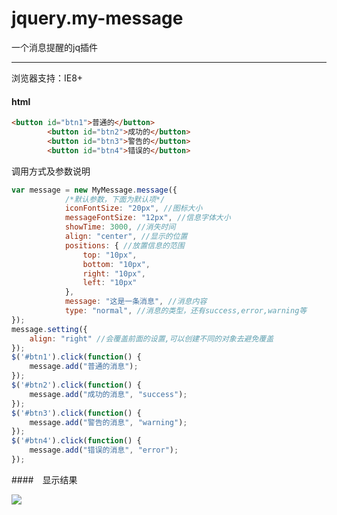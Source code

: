 # jquery.my-message
一个消息提醒的jq插件

---

浏览器支持：IE8+



#### html

```html
<button id="btn1">普通的</button>
		<button id="btn2">成功的</button>
		<button id="btn3">警告的</button>
		<button id="btn4">错误的</button>
```

调用方式及参数说明

```javascript
var message = new MyMessage.message({
			/*默认参数，下面为默认项*/
			iconFontSize: "20px", //图标大小
			messageFontSize: "12px", //信息字体大小
			showTime: 3000, //消失时间
			align: "center", //显示的位置
			positions: { //放置信息的范围
				top: "10px",
				bottom: "10px",
				right: "10px",
				left: "10px"
			},
			message: "这是一条消息", //消息内容
			type: "normal", //消息的类型，还有success,error,warning等
});
message.setting({
	align: "right" //会覆盖前面的设置,可以创建不同的对象去避免覆盖
});
$('#btn1').click(function() {
	message.add("普通的消息");
});
$('#btn2').click(function() {
	message.add("成功的消息", "success");
});
$('#btn3').click(function() {
	message.add("警告的消息", "warning");
});
$('#btn4').click(function() {
	message.add("错误的消息", "error");
});
```

####　显示结果

![](http://opok8iwaa.bkt.clouddn.com/image/github/message/message.jpg)

